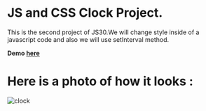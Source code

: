 # JS and CSS Clock Project.

This is the second project of JS30.We will change style inside of a javascript code and also we will use setInterval method.

**Demo [here](https://neslinbaydar.github.io/JS-30/02%20JS%20and%20CSS%20Clock/index.html)**

# Here is a photo of how it looks :

![clock](https://user-images.githubusercontent.com/37474673/103384333-19860580-4b07-11eb-963d-7a02b7d4b258.png)




